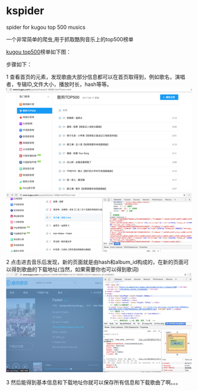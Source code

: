 # kspider
spider for kugou top 500 musics

一个非常简单的爬虫,用于抓取酷狗音乐上的top500榜单

[kugou top500](http://www.kugou.com/yy/rank/home/2-8888.html?from=rank)榜单如下图：


步骤如下：

1 查看首页的元素，发现歌曲大部分信息都可以在首页取得到，例如歌名，演唱者，专辑ID,文件大小，播放时长，hash等等。
![main image](https://github.com/inspire365/kspider/blob/master/main_page.png)
![main_info image](https://github.com/inspire365/kspider/blob/master/info_page.png)

2 点击进去音乐后发现，新的页面就是由hash和album_id构成的，在新的页面可以得到歌曲的下载地址(当然，如果需要你也可以得到歌词)
![song image](https://github.com/inspire365/kspider/blob/master/song_page.png)

3 然后能得到基本信息和下载地址你就可以保存所有信息和下载歌曲了啊。。。




